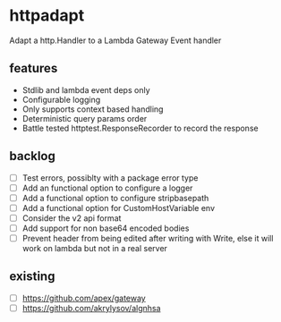 # httpadapt
Adapt a http.Handler to a Lambda Gateway Event handler

## features
- Stdlib and lambda event deps only
- Configurable logging
- Only supports context based handling
- Deterministic query params order
- Battle tested httptest.ResponseRecorder to record the response

## backlog
- [ ] Test errors, possiblty with a package error type
- [ ] Add an functional option to configure a logger
- [ ] Add a functional option to configure stripbasepath
- [ ] Add a functional option for CustomHostVariable env
- [ ] Consider the v2 api format
- [ ] Add support for non base64 encoded bodies
- [ ] Prevent header from being edited after writing with Write, else it will work on lambda but
       not in a real server

## existing
- [ ] https://github.com/apex/gateway
- [ ] https://github.com/akrylysov/algnhsa